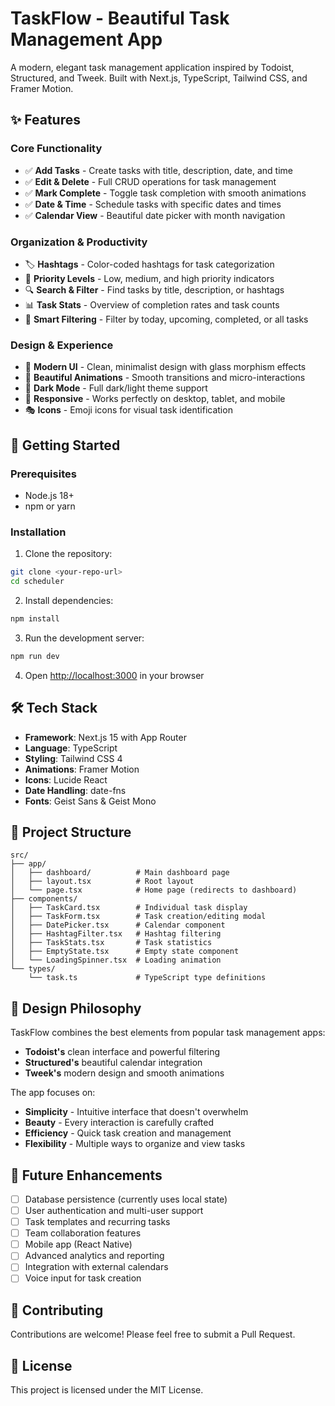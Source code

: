 # TaskFlow - Beautiful Task Management App

A modern, elegant task management application inspired by Todoist, Structured, and Tweek. Built with Next.js, TypeScript, Tailwind CSS, and Framer Motion.

## ✨ Features

### Core Functionality

- ✅ **Add Tasks** - Create tasks with title, description, date, and time
- ✅ **Edit & Delete** - Full CRUD operations for task management
- ✅ **Mark Complete** - Toggle task completion with smooth animations
- ✅ **Date & Time** - Schedule tasks with specific dates and times
- ✅ **Calendar View** - Beautiful date picker with month navigation

### Organization & Productivity

- 🏷️ **Hashtags** - Color-coded hashtags for task categorization
- 🎯 **Priority Levels** - Low, medium, and high priority indicators
- 🔍 **Search & Filter** - Find tasks by title, description, or hashtags
- 📊 **Task Stats** - Overview of completion rates and task counts
- 📅 **Smart Filtering** - Filter by today, upcoming, completed, or all tasks

### Design & Experience

- 🎨 **Modern UI** - Clean, minimalist design with glass morphism effects
- 🌈 **Beautiful Animations** - Smooth transitions and micro-interactions
- 🌙 **Dark Mode** - Full dark/light theme support
- 📱 **Responsive** - Works perfectly on desktop, tablet, and mobile
- 🎭 **Icons** - Emoji icons for visual task identification

## 🚀 Getting Started

### Prerequisites

- Node.js 18+
- npm or yarn

### Installation

1. Clone the repository:

```bash
git clone <your-repo-url>
cd scheduler
```

2. Install dependencies:

```bash
npm install
```

3. Run the development server:

```bash
npm run dev
```

4. Open [http://localhost:3000](http://localhost:3000) in your browser

## 🛠️ Tech Stack

- **Framework**: Next.js 15 with App Router
- **Language**: TypeScript
- **Styling**: Tailwind CSS 4
- **Animations**: Framer Motion
- **Icons**: Lucide React
- **Date Handling**: date-fns
- **Fonts**: Geist Sans & Geist Mono

## 📁 Project Structure

```
src/
├── app/
│   ├── dashboard/          # Main dashboard page
│   ├── layout.tsx          # Root layout
│   └── page.tsx            # Home page (redirects to dashboard)
├── components/
│   ├── TaskCard.tsx        # Individual task display
│   ├── TaskForm.tsx        # Task creation/editing modal
│   ├── DatePicker.tsx      # Calendar component
│   ├── HashtagFilter.tsx   # Hashtag filtering
│   ├── TaskStats.tsx       # Task statistics
│   ├── EmptyState.tsx      # Empty state component
│   └── LoadingSpinner.tsx  # Loading animation
└── types/
    └── task.ts             # TypeScript type definitions
```

## 🎨 Design Philosophy

TaskFlow combines the best elements from popular task management apps:

- **Todoist's** clean interface and powerful filtering
- **Structured's** beautiful calendar integration
- **Tweek's** modern design and smooth animations

The app focuses on:

- **Simplicity** - Intuitive interface that doesn't overwhelm
- **Beauty** - Every interaction is carefully crafted
- **Efficiency** - Quick task creation and management
- **Flexibility** - Multiple ways to organize and view tasks

## 🔮 Future Enhancements

- [ ] Database persistence (currently uses local state)
- [ ] User authentication and multi-user support
- [ ] Task templates and recurring tasks
- [ ] Team collaboration features
- [ ] Mobile app (React Native)
- [ ] Advanced analytics and reporting
- [ ] Integration with external calendars
- [ ] Voice input for task creation

## 🤝 Contributing

Contributions are welcome! Please feel free to submit a Pull Request.

## 📄 License

This project is licensed under the MIT License.
